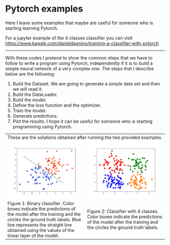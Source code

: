 # Pytorch examples
Here I leave some examples that maybe are useful for someone who is starting learning Pytorch.

For a jupyter example of the 4 classes classifier you can visit https://www.kaggle.com/danieldagnino/training-a-classifier-with-pytorch

---
With these codes I pretend to show the common steps that we have to follow to write a program using Pytorch, independently if it is to build a simple neural network of a very complex one. The steps that I describe below are the following:

  1. Build the Dataset. We are going to generate a simple data set and then we will read it.
  2. Build the DataLoader.
  3. Build the model.
  4. Define the loss function and the optimizer.
  5. Train the model.
  6. Generate predictions.
  7. Plot the results. I hope it can be useful for someone who is starting programming using Pytorch.

<table>
  <tr>
    <td colspan="2"> These are the solutions obtained after running the two provided examples. </td>
  </tr>
    <td width="50%"> <img src="https://github.com/DanielDagnino/pytorch_examples/blob/master/img/2%20class.png" alt="Fianl circuit" width="100%" /> </td>
    <td width="50%"> <img src="https://github.com/DanielDagnino/pytorch_examples/blob/master/img/4%20classes.png" alt="Valve" rotate="90" width="100%" /> </td>
  <tr>
    <td width="50%"> Figure 1: Binary classifier. Color boxes indicate the predictions of the model after the training and the circles the ground truth labels. Blue line represents the straight line obtained using the values of the linear layer of the model. </td>
    <td width="50%"> Figure 2: Classifier with 4 classes. Color boxes indicate the predictions of the model after the training and the circles the ground truth labels. </td>
  </tr>
</table>
